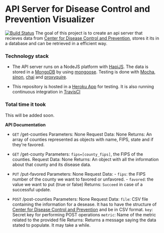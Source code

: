 # API Server for Disease Control and Prevention Visualizer
[![Build Status](https://travis-ci.org/ddpvisualizer/api_server.svg?branch=master)](https://travis-ci.org/ddpvisualizer/api_server)
The goal of this project is to create an api server that recieves data from [Center for Disease Control and Prevention](https://www.cdc.gov/diabetes/data/countydata/countydataindicators.html), stores it its in a database and can be retrieved in a efficient way.

### Technology stack
* The API server runs on a NodeJS platform with [HapiJS](https://hapijs.com/). The data is stored in a [MongoDB](https://www.mongodb.com/) by using [mongoose](http://mongoosejs.com/).
Testing is done with [Mocha](https://mochajs.org/), [sinon](http://sinonjs.org/), [chai](http://chaijs.com/) and [proxyquire](https://www.npmjs.com/package/proxyquire).

* This repository is hosted in a [Heroku App](https://ddpvisualizer-api.herokuapp.com/) for testing. It is also running continuous integration in [TravisCI](https://travis-ci.org/ddpvisualizer/api_server)

### Total time it took
This will be added soon.

**API Documentation**

* `GET` /get-counties
    Parameters: None
    Request Data: None
    Returns: An array of counties represented as objects with name, FIPS, state and if they're favored.

* `GET` /get-county
    Parameters: `fips=[county_fips]`, the FIPS of the counties.
    Request Data: None
    Returns: An object with all the information about that county and its disease data.

* `PUT` /put-favored
    Parameters: None
    Request Data:
        - `fips`: the FIPS number of the county we want to favored or unfavored.
        - `favored`: the value we want to put (true or false)
    Returns: `Succeed` in case of a successful update.
* `POST` /post-counties
    Parameters: None
    Request Data:
        `file`: CSV file containing the information for a desease. It has to have the structure of [Center for Disease Control and Prevention](https://www.cdc.gov/diabetes/data/countydata/countydataindicators.html) and be in CSV format.
        `key`: Secret key for performing POST operations
        `metric`: Name of the metric related to the provided file
    Returns: Returns a message saying the data stated to populate. It may take a while.
